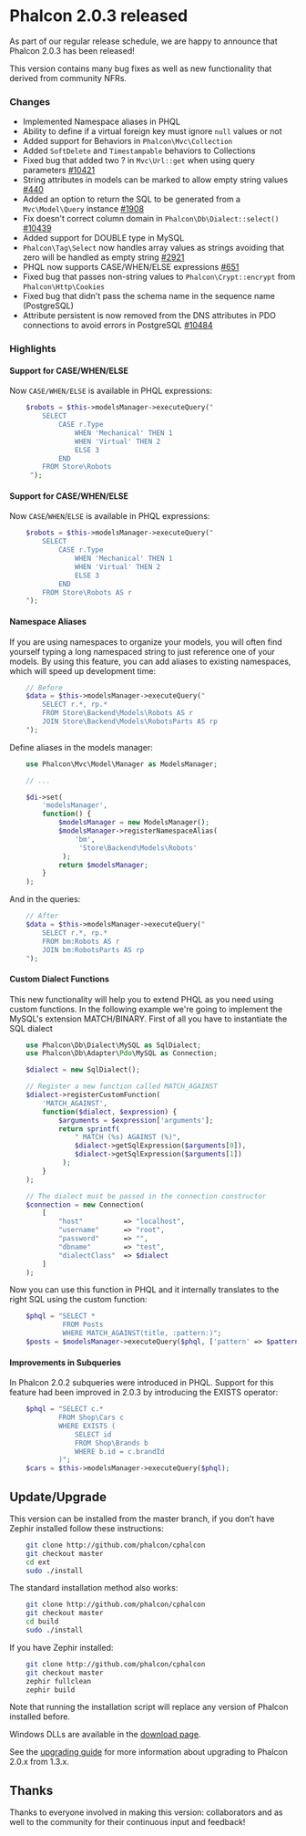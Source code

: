 Phalcon 2.0.3 released
======================

As part of our regular release schedule, we are happy to announce that 
Phalcon 2.0.3 has been released!

This version contains many bug fixes as well as new functionality that derived from community NFRs.

### Changes

 - Implemented Namespace aliases in PHQL
 - Ability to define if a virtual foreign key must ignore `null` values or not
 - Added support for Behaviors in `Phalcon\Mvc\Collection`
 - Added `SoftDelete` and `Timestampable` behaviors to Collections
 - Fixed bug that added two ? in `Mvc\Url::get` when using query parameters 
   [#10421](https://github.com/phalcon/cphalcon/issues/10421)
 - String attributes in models can be marked to allow empty string values 
   [#440](https://github.com/phalcon/cphalcon/issues/440)
 - Added an option to return the SQL to be generated from a `Mvc\Model\Query` 
   instance [#1908](https://github.com/phalcon/cphalcon/issues/1908)
 - Fix doesn't correct column domain in `Phalcon\Db\Dialect::select()` 
   [#10439](https://github.com/phalcon/cphalcon/issues/10439)
 - Added support for DOUBLE type in MySQL
 - `Phalcon\Tag\Select` now handles array values as strings avoiding that zero 
   will be handled as empty string 
   [#2921](https://github.com/phalcon/cphalcon/issues/2921)
 - PHQL now supports CASE/WHEN/ELSE expressions 
   [#651](https://github.com/phalcon/cphalcon/issues/651)
 - Fixed bug that passes non-string values to `Phalcon\Crypt::encrypt` from 
   `Phalcon\Http\Cookies`
 - Fixed bug that didn't pass the schema name in the sequence name (PostgreSQL)
 - Attribute persistent is now removed from the DNS attributes in PDO 
   connections to avoid errors in PostgreSQL 
   [#10484](https://github.com/phalcon/cphalcon/issues/10484)

### Highlights
#### Support for CASE/WHEN/ELSE
Now `CASE/WHEN/ELSE` is available in PHQL expressions:

```php
    $robots = $this->modelsManager->executeQuery("
        SELECT 
            CASE r.Type
                WHEN 'Mechanical' THEN 1
                WHEN 'Virtual' THEN 2
                ELSE 3
            END 
        FROM Store\Robots
     ");
```

#### Support for CASE/WHEN/ELSE
Now `CASE`/`WHEN`/`ELSE` is available in PHQL expressions:

```php
    $robots = $this->modelsManager->executeQuery("
        SELECT 
            CASE r.Type
                WHEN 'Mechanical' THEN 1
                WHEN 'Virtual' THEN 2
                ELSE 3
            END 
        FROM Store\Robots AS r
    ");
```

#### Namespace Aliases
If you are using namespaces to organize your models, you will often find 
yourself typing a long namespaced string to just reference one of your models. 
By using this feature, you can add aliases to existing namespaces, which will 
speed up development time:

```php
    // Before
    $data = $this->modelsManager->executeQuery("
        SELECT r.*, rp.*
        FROM Store\Backend\Models\Robots AS r
        JOIN Store\Backend\Models\RobotsParts AS rp
    ");
```

Define aliases in the models manager:

```php
    use Phalcon\Mvc\Model\Manager as ModelsManager;

    // ...

    $di->set(
        'modelsManager', 
        function() {
            $modelsManager = new ModelsManager();
            $modelsManager->registerNamespaceAlias(
                'bm',
                 'Store\Backend\Models\Robots'
             );
            return $modelsManager;
        }
    );
```

And in the queries:

```php
    // After
    $data = $this->modelsManager->executeQuery("
        SELECT r.*, rp.*
        FROM bm:Robots AS r
        JOIN bm:RobotsParts AS rp
    ");
```

#### Custom Dialect Functions
This new functionality will help you to extend PHQL as you need using custom 
functions. In the following example we're going to implement the MySQL's 
extension MATCH/BINARY. First of all you have to instantiate the SQL dialect

```php
    use Phalcon\Db\Dialect\MySQL as SqlDialect;
    use Phalcon\Db\Adapter\Pdo\MySQL as Connection;

    $dialect = new SqlDialect();

    // Register a new function called MATCH_AGAINST
    $dialect->registerCustomFunction(
        'MATCH_AGAINST', 
        function($dialect, $expression) {
            $arguments = $expression['arguments'];
            return sprintf(
                " MATCH (%s) AGAINST (%)",
                $dialect->getSqlExpression($arguments[0]),
                $dialect->getSqlExpression($arguments[1])
             );
        }
    );

    // The dialect must be passed in the connection constructor
    $connection = new Connection(
        [
            "host"          => "localhost",
            "username"      => "root",
            "password"      => "",
            "dbname"        => "test",
            "dialectClass"  => $dialect
        ]
    );

```

Now you can use this function in PHQL and it internally translates to the 
right SQL using the custom function:

```php
    $phql = "SELECT * 
             FROM Posts 
             WHERE MATCH_AGAINST(title, :pattern:)";
    $posts = $modelsManager->executeQuery($phql, ['pattern' => $pattern]);
```

#### Improvements in Subqueries

In Phalcon 2.0.2 subqueries were introduced in PHQL. Support for this feature 
had been improved in 2.0.3 by introducing the EXISTS operator:

```php
    $phql = "SELECT c.* 
            FROM Shop\Cars c
            WHERE EXISTS (
                SELECT id 
                FROM Shop\Brands b 
                WHERE b.id = c.brandId
            )";
    $cars = $this->modelsManager->executeQuery($phql);
```

## Update/Upgrade

This version can be installed from the master branch, if you don’t have Zephir 
installed follow these instructions:

```sh
    git clone http://github.com/phalcon/cphalcon
    git checkout master
    cd ext
    sudo ./install
```

The standard installation method also works:

```sh
    git clone http://github.com/phalcon/cphalcon
    git checkout master
    cd build
    sudo ./install
```

If you have Zephir installed:

```sh
    git clone http://github.com/phalcon/cphalcon
    git checkout master
    zephir fullclean
    zephir build
```

Note that running the installation script will replace any version of Phalcon 
installed before.

Windows DLLs are available in the [download page](http://phalconphp.com/en/download/windows).

See the [upgrading guide](https://blog.phalconphp.com/post/guide-upgrading-to-phalcon-2) 
for more information about upgrading to Phalcon 2.0.x from 1.3.x.

## Thanks

Thanks to everyone involved in making this version: collaborators and as well to the community for 
their continuous input and feedback!

